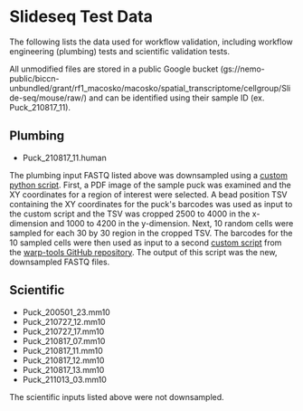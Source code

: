 # Slideseq Test Data

The following lists the data used for workflow validation, including workflow engineering (plumbing) tests and scientific validation tests.

All unmodified files are stored in a public Google bucket (gs://nemo-public/biccn-unbundled/grant/rf1_macosko/macosko/spatial_transcriptome/cellgroup/Slide-seq/mouse/raw/) and can be identified using their sample ID (ex. Puck_210817_11).

## Plumbing

* Puck_210817_11.human

The plumbing input FASTQ listed above was downsampled using a [custom python script](Plumbing/slideseq_downsample.py). First, a PDF image of the sample puck was examined and the XY coordinates for a region of interest were selected. A bead position TSV containing the XY coordinates for the puck's barcodes was used as input to the custom script and the TSV was cropped 2500 to 4000 in the x-dimension and 1000 to 4200 in the y-dimension. Next, 10 random cells were sampled for each 30 by 30 region in the cropped TSV. The barcodes for the 10 sampled cells were then used  as input to a second [custom script](https://github.com/broadinstitute/warp-tools/blob/master/fastqpreprocessing/src/samplefastq.cpp) from the [warp-tools GitHub repository](https://github.com/broadinstitute/warp-tools/tree/master). The output of this script was the new, downsampled FASTQ files.

## Scientific

* Puck_200501_23.mm10
* Puck_210727_12.mm10
* Puck_210727_17.mm10
* Puck_210817_07.mm10
* Puck_210817_11.mm10
* Puck_210817_12.mm10
* Puck_210817_13.mm10
* Puck_211013_03.mm10

The scientific inputs listed above were not downsampled.